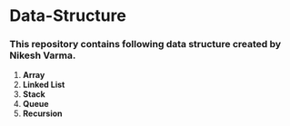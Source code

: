 # **Data-Structure**

### This repository contains following data structure created by Nikesh Varma.
1.  **Array**
2.  **Linked List**
3.  **Stack**
4.  **Queue**
5.  **Recursion**
